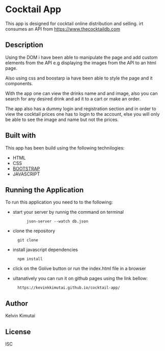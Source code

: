 
# Cocktail App
This app is designed for cocktail online distribution and selling.
irt consumes an API from https://www.thecocktaildb.com

## Description
Using the DOM i have been able to manipulate the page and add custom elements  from the API e.g displaying the images from the API to an html page.

Also using css and boostarp ia have been able to style the page and it components.

With the app one can view the drinks name and and image, also you can search for any desired drink and ad it to a cart or make an order.

The app also has a dummy login and registration section and in order to view the cocktail prices one has to login to the account, else you will only be able to see the image and name but not the prices.

## Built with
This app has been build using the following technilogies:
- HTML
- CSS
- [BOOTSTRAP](https://getbootstrap.com)
- JAVASCRIPT

## Running the Application
To run this application you need to to the following:

- start your server by runnig the command on terminal

            json-server --watch db.json
            
- clone the repository

        git clone 

- install javascript dependencies

        npm install

- click on the Golive button or run the index.html file in a browser

- ultanatively you can run it on github pages using the link bellow:

        https://kevinkkimutai.github.io/cocktail-app/

## Author

Kelvin Kimutai

## License
ISC